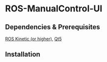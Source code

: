 # ROS-ManualControl-UI
## Dependencies & Prerequisites
[ROS Kinetic (or higher)](http://wiki.ros.org/ROS/Installation), [Qt5](https://www.qt.io/download)
## Installation

